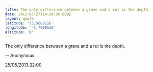 ```yaml
---
title: The only difference between a grave and a rut is the depth
date: 2013-05-27T14:29:06.000Z
layout: quote
latitude: '53.5688116'
longitude: '-1.7908556'
altitude: '0'
---
```


The only difference between a grave and a rut is the depth.

-- Anonymous

[25/05/2013 22:00](https://twitter.com/bakadesuyo/status/338399103216132096)
